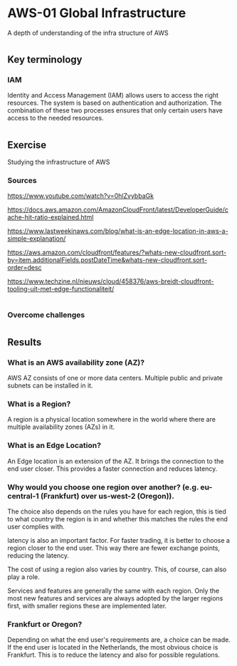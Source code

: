 # AWS-01 Global Infrastructure
A depth of understanding of the infra structure of AWS
#

## Key terminology
### IAM
Identity and Access Management (IAM) allows users to access the right resources. The system is based on authentication and authorization. The combination of these two processes ensures that only certain users have access to the needed resources.
#

## Exercise
Studying the infrastructure of AWS

### Sources
https://www.youtube.com/watch?v=0hlZvybbaGk

https://docs.aws.amazon.com/AmazonCloudFront/latest/DeveloperGuide/cache-hit-ratio-explained.html

https://www.lastweekinaws.com/blog/what-is-an-edge-location-in-aws-a-simple-explanation/

https://aws.amazon.com/cloudfront/features/?whats-new-cloudfront.sort-by=item.additionalFields.postDateTime&whats-new-cloudfront.sort-order=desc

https://www.techzine.nl/nieuws/cloud/458376/aws-breidt-cloudfront-tooling-uit-met-edge-functionaliteit/
#
### Overcome challenges
#
## Results
### What is an AWS availability zone (AZ)?
AWS AZ consists of one or more data centers. Multiple public and private subnets can be installed in it.

### What is a Region?
A region is a physical location somewhere in the world where there are multiple availability zones (AZs) in it.

### What is an Edge Location?
An Edge location is an extension of the AZ. It brings the connection to the end user closer. This provides a faster connection and reduces latency.

### Why would you choose one region over another? (e.g. eu-central-1 (Frankfurt) over us-west-2 (Oregon)).
The choice also depends on the rules you have for each region, this is tied to what country the region is in and whether this matches the rules the end user complies with.

latency is also an important factor. For faster trading, it is better to choose a region closer to the end user. This way there are fewer exchange points, reducing the latency.

The cost of using a region also varies by country. This, of course, can also play a role.

Services and features are generally the same with each region. Only the most new features and services are always adopted by the larger regions first, with smaller regions these are implemented later.

### Frankfurt or Oregon?
Depending on what the end user's requirements are, a choice can be made. If the end user is located in the Netherlands, the most obvious choice is Frankfurt. This is to reduce the latency and also for possible regulations.
